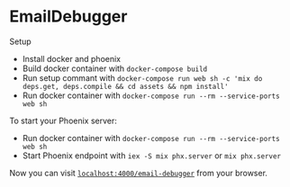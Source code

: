 # EmailDebugger

Setup

  * Install docker and phoenix
  * Build docker container with `docker-compose build`
  * Run setup commant with `docker-compose run web sh -c 'mix do deps.get, deps.compile && cd assets && npm install'`
  * Run docker container with `docker-compose run --rm --service-ports web sh`

To start your Phoenix server:

  * Run docker container with `docker-compose run --rm --service-ports web sh`
  * Start Phoenix endpoint with `iex -S mix phx.server` or `mix phx.server`

Now you can visit [`localhost:4000/email-debugger`](http://localhost:4000/email-debugger) from your browser.
